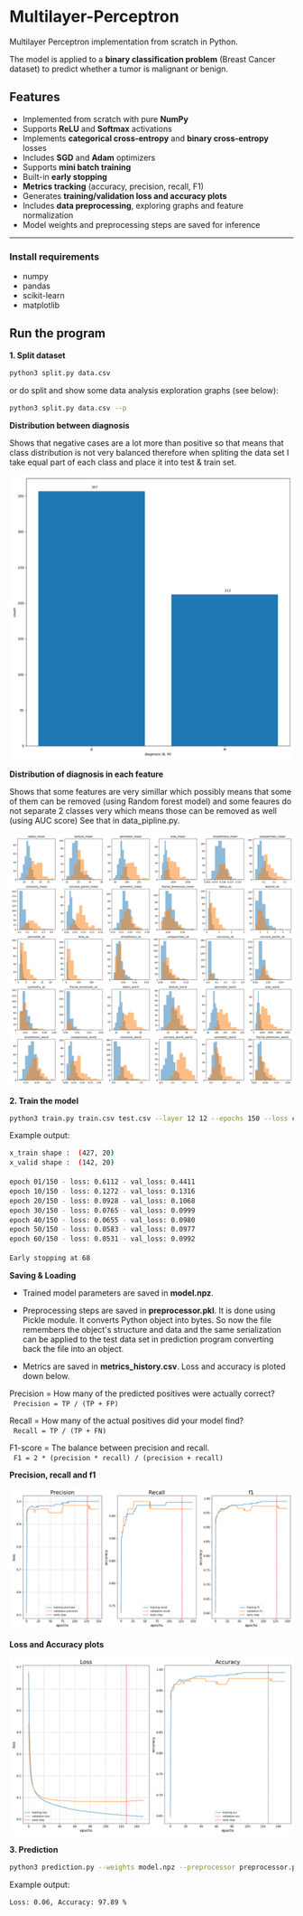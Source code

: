 # Multilayer-Perceptron
Multilayer Perceptron implementation from scratch in Python.

The model is applied to a **binary classification problem** (Breast Cancer dataset) to predict whether a tumor is malignant or benign.


##  Features
- Implemented from scratch with pure **NumPy**
- Supports **ReLU** and **Softmax** activations
- Implements **categorical cross-entropy** and **binary cross-entropy** losses
- Includes **SGD** and **Adam** optimizers
- Supports **mini batch training**
- Built-in **early stopping**
- **Metrics tracking** (accuracy, precision, recall, F1)
- Generates **training/validation loss and accuracy plots**
- Includes **data preprocessing**, exploring graphs and feature normalization
- Model weights and preprocessing steps are saved for inference

---
### Install requirements
- numpy
- pandas
- scikit-learn
- matplotlib

## Run the program 


**1. Split dataset**
```bash
python3 split.py data.csv
```

or do split and show some data analysis exploration graphs (see below):
```bash
python3 split.py data.csv --p
```

**Distribution between diagnosis**

Shows that negative cases are a lot more than positive so that means that class distribution is not very balanced therefore when spliting the data set I take equal part of each class and place it into test & train set.

![M vs B](diagnosis_bar.png)

**Distribution of diagnosis in each feature**

Shows that some features are very simillar which possibly means that some of them can be removed (using Random forest model) and some feaures do not separate 2 classes very which means those can be removed as well (using AUC score)
See that in data_pipline.py.

![Feature distribution](feature_histograms.png)


**2. Train the model**
```bash
python3 train.py train.csv test.csv --layer 12 12 --epochs 150 --loss categoricalCrossentropy --batch_size 16 --learning_rate 0.001
```

Example output:
```bash
x_train shape :  (427, 20)
x_valid shape :  (142, 20)

epoch 01/150 - loss: 0.6112 - val_loss: 0.4411
epoch 10/150 - loss: 0.1272 - val_loss: 0.1316
epoch 20/150 - loss: 0.0928 - val_loss: 0.1068
epoch 30/150 - loss: 0.0765 - val_loss: 0.0999
epoch 40/150 - loss: 0.0655 - val_loss: 0.0980
epoch 50/150 - loss: 0.0583 - val_loss: 0.0977
epoch 60/150 - loss: 0.0531 - val_loss: 0.0992

Early stopping at 68
```

**Saving & Loading**
- Trained model parameters are saved in **model.npz**.

- Preprocessing steps are saved in **preprocessor.pkl**. It is done using Pickle module. It converts Python object into bytes. So now the file remembers the object's structure and data and the same serialization can be applied to the test data set in prediction program converting back the file into an object.

- Metrics are saved in **metrics_history.csv**. Loss and accuracy is ploted down below.

Precision = How many of the predicted positives were actually correct?  
` Precision = TP / (TP + FP)`

Recall = How many of the actual positives did your model find?  
` Recall = TP / (TP + FN)`

F1-score = The balance between precision and recall.  
` F1 = 2 * (precision * recall) / (precision + recall)`


**Precision, recall and f1**

![Loss and Accuracy](plot_precision_recall.png)


**Loss and Accuracy plots**

![Loss and Accuracy](plot_loss_accuracy.png)


**3. Prediction**
```bash
python3 prediction.py --weights model.npz --preprocessor preprocessor.pkl --input_set test.csv
```

Example output:
```bash
Loss: 0.06, Accuracy: 97.89 %
```
